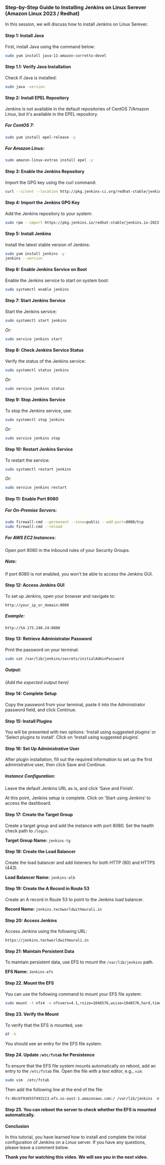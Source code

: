 
### Step-by-Step Guide to Installing Jenkins on Linux Serever (Amazon Linux 2023 / Redhat)

In this session, we will discuss how to install Jenkins on Linux Serever.

#### Step 1: Install Java

First, install Java using the command below:

```bash
sudo yum install java-11-amazon-corretto-devel
```


#### Step 1.1: Verify Java Installation

Check if Java is installed:

```bash
sudo java -version
```

#### Step 2: Install EPEL Repository

Jenkins is not available in the default repositories of CentOS 7/Amazon Linux, but it's available in the EPEL repository. 

##### For CentOS 7:

```bash
sudo yum install epel-release -y
```

##### For Amazon Linux:

```bash
sudo amazon-linux-extras install epel -y
```

#### Step 3: Enable the Jenkins Repository

Import the GPG key using the curl command:

```bash
curl --silent --location http://pkg.jenkins-ci.org/redhat-stable/jenkins.repo | sudo tee /etc/yum.repos.d/jenkins.repo
```

#### Step 4: Import the Jenkins GPG Key

Add the Jenkins repository to your system:

```bash
sudo rpm --import https://pkg.jenkins.io/redhat-stable/jenkins.io-2023.key
```

#### Step 5: Install Jenkins

Install the latest stable version of Jenkins:

```bash
sudo yum install jenkins -y
jenkins --version
```

#### Step 6: Enable Jenkins Service on Boot

Enable the Jenkins service to start on system boot:

```bash
sudo systemctl enable jenkins
```

#### Step 7: Start Jenkins Service

Start the Jenkins service:

```bash
sudo systemctl start jenkins
```
*Or:*

```bash
sudo service jenkins start
```

#### Step 8: Check Jenkins Service Status

Verify the status of the Jenkins service:

```bash
sudo systemctl status jenkins
```
*Or:*

```bash
sudo service jenkins status
```

#### Step 9: Stop Jenkins Service

To stop the Jenkins service, use:

```bash
sudo systemctl stop jenkins
```
*Or:*

```bash
sudo service jenkins stop
```

#### Step 10: Restart Jenkins Service

To restart the service:

```bash
sudo systemctl restart jenkins
```
*Or:*

```bash
sudo service jenkins restart
```

#### Step 11: Enable Port 8080

##### For On-Premise Servers:

```bash
sudo firewall-cmd --permanent --zone=public --add-port=8080/tcp
sudo firewall-cmd --reload
```

##### For AWS EC2 Instances:

Open port 8080 in the Inbound rules of your Security Groups.

##### Note:
If port 8080 is not enabled, you won't be able to access the Jenkins GUI.

#### Step 12: Access Jenkins GUI

To set up Jenkins, open your browser and navigate to:

```
http://your_ip_or_domain:8080
```

##### Example:
```
http://54.175.240.24:8080
```

#### Step 13: Retrieve Administrator Password

Print the password on your terminal:

```bash
sudo cat /var/lib/jenkins/secrets/initialAdminPassword
```

##### Output:
*(Add the expected output here)*

#### Step 14: Complete Setup

Copy the password from your terminal, paste it into the Administrator password field, and click Continue.

#### Step 15: Install Plugins

You will be presented with two options: ‘Install using suggested plugins‘ or ‘Select plugins to install‘. Click on ‘Install using suggested plugins‘.

#### Step 16: Set Up Administrative User

After plugin installation, fill out the required information to set up the first administrative user, then click Save and Continue.

##### Instance Configuration:

Leave the default Jenkins URL as is, and click ‘Save and Finish‘.

At this point, Jenkins setup is complete. Click on ‘Start using Jenkins‘ to access the dashboard.

#### Step 17: Create the Target Group

Create a target group and add the instance with port 8080. Set the health check path to `/login`.

**Target Group Name:** `jenkins-tg`

#### Step 18: Create the Load Balancer

Create the load balancer and add listeners for both HTTP (80) and HTTPS (443).

**Load Balancer Name:** `jenkins-alb`

#### Step 19: Create the A Record in Route 53

Create an A record in Route 53 to point to the Jenkins load balancer.

**Record Name:** `jenkins.techworldwithmurali.in`

#### Step 20: Access Jenkins

Access Jenkins using the following URL:

```
https://jenkins.techworldwithmurali.in
```

#### Step 21: Maintain Persistent Data

To maintain persistent data, use EFS to mount the `/var/lib/jenkins` path.

**EFS Name:** `Jenkins-efs`

#### Step 22. Mount the EFS

You can use the following command to mount your EFS file system:

```bash
sudo mount -t nfs4 -o nfsvers=4.1,rsize=1048576,wsize=1048576,hard,timeo=600,retrans=2,noresvport fs-0bcbf91655f493213.efs.us-east-1.amazonaws.com:/ /var/lib/jenkins
```

#### Step 23. Verify the Mount

To verify that the EFS is mounted, use:

```bash
df -h
```

You should see an entry for the EFS file system.

#### Step 24. Update `/etc/fstab` for Persistence

To ensure that the EFS file system mounts automatically on reboot, add an entry to the `/etc/fstab` file. Open the file with a text editor, e.g., `vim`:

```bash
sudo vim  /etc/fstab
```

Then add the following line at the end of the file:

```bash
fs-0bcbf91655f493213.efs.us-east-1.amazonaws.com:/ /var/lib/jenkins  nfs4 defaults,nofail,_netdev 0 0
```

#### Step 25. You can reboot the server to check whether the EFS is mounted automatically.

#### Conclusion

In this tutorial, you have learned how to install and complete the initial configuration of Jenkins on a Linux server. If you have any questions, please leave a comment below.

**Thank you for watching this video. We will see you in the next video.**
